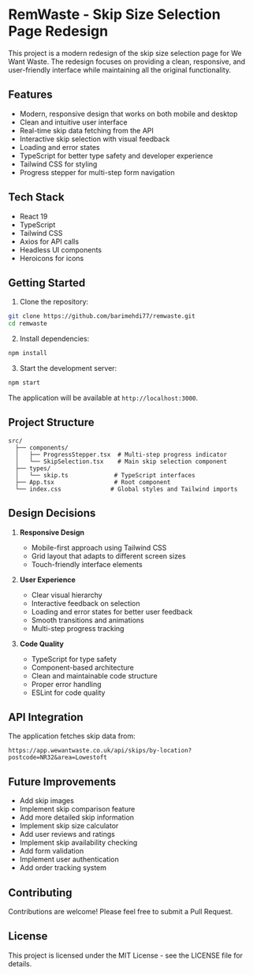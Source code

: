 # RemWaste - Skip Size Selection Page Redesign

This project is a modern redesign of the skip size selection page for We Want Waste. The redesign focuses on providing a clean, responsive, and user-friendly interface while maintaining all the original functionality.

## Features

- Modern, responsive design that works on both mobile and desktop
- Clean and intuitive user interface
- Real-time skip data fetching from the API
- Interactive skip selection with visual feedback
- Loading and error states
- TypeScript for better type safety and developer experience
- Tailwind CSS for styling
- Progress stepper for multi-step form navigation

## Tech Stack

- React 19
- TypeScript
- Tailwind CSS
- Axios for API calls
- Headless UI components
- Heroicons for icons

## Getting Started

1. Clone the repository:
```bash
git clone https://github.com/barimehdi77/remwaste.git
cd remwaste
```

2. Install dependencies:
```bash
npm install
```

3. Start the development server:
```bash
npm start
```

The application will be available at `http://localhost:3000`.

## Project Structure

```
src/
  ├── components/
  │   ├── ProgressStepper.tsx  # Multi-step progress indicator
  │   └── SkipSelection.tsx    # Main skip selection component
  ├── types/
  │   └── skip.ts             # TypeScript interfaces
  ├── App.tsx                 # Root component
  └── index.css              # Global styles and Tailwind imports
```

## Design Decisions

1. **Responsive Design**
   - Mobile-first approach using Tailwind CSS
   - Grid layout that adapts to different screen sizes
   - Touch-friendly interface elements

2. **User Experience**
   - Clear visual hierarchy
   - Interactive feedback on selection
   - Loading and error states for better user feedback
   - Smooth transitions and animations
   - Multi-step progress tracking

3. **Code Quality**
   - TypeScript for type safety
   - Component-based architecture
   - Clean and maintainable code structure
   - Proper error handling
   - ESLint for code quality

## API Integration

The application fetches skip data from:
```
https://app.wewantwaste.co.uk/api/skips/by-location?postcode=NR32&area=Lowestoft
```

## Future Improvements

- Add skip images
- Implement skip comparison feature
- Add more detailed skip information
- Implement skip size calculator
- Add user reviews and ratings
- Implement skip availability checking
- Add form validation
- Implement user authentication
- Add order tracking system

## Contributing

Contributions are welcome! Please feel free to submit a Pull Request.

## License

This project is licensed under the MIT License - see the LICENSE file for details.
